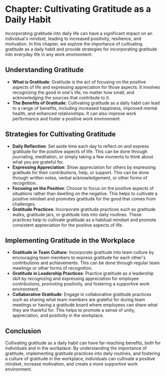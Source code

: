 Chapter: Cultivating Gratitude as a Daily Habit
===============================================

Incorporating gratitude into daily life can have a significant impact on an individual's mindset, leading to increased positivity, resilience, and motivation. In this chapter, we explore the importance of cultivating gratitude as a daily habit and provide strategies for incorporating gratitude into everyday life in any work environment.

Understanding Gratitude
-----------------------

* **What is Gratitude**: Gratitude is the act of focusing on the positive aspects of life and expressing appreciation for those aspects. It involves recognizing the good in one's life, no matter how small, and acknowledging the sources that contribute to it.
* **The Benefits of Gratitude**: Cultivating gratitude as a daily habit can lead to a range of benefits, including increased happiness, improved mental health, and enhanced relationships. It can also improve work performance and foster a positive work environment.

Strategies for Cultivating Gratitude
------------------------------------

* **Daily Reflection**: Set aside time each day to reflect on and express gratitude for the positive aspects of life. This can be done through journaling, meditation, or simply taking a few moments to think about what you are grateful for.
* **Expressing Appreciation**: Show appreciation for others by expressing gratitude for their contributions, help, or support. This can be done through written notes, verbal acknowledgement, or other forms of recognition.
* **Focusing on the Positive**: Choose to focus on the positive aspects of situations rather than dwelling on the negative. This helps to cultivate a positive mindset and promotes gratitude for the good that comes from challenges.
* **Gratitude Practices**: Incorporate gratitude practices such as gratitude walks, gratitude jars, or gratitude lists into daily routines. These practices help to cultivate gratitude as a habitual mindset and promote consistent appreciation for the positive aspects of life.

Implementing Gratitude in the Workplace
---------------------------------------

* **Gratitude in Team Culture**: Incorporate gratitude into team culture by encouraging team members to express gratitude for each other's contributions and achievements. This can be done through regular team meetings or other forms of recognition.
* **Gratitude in Leadership Practices**: Practice gratitude as a leadership skill by recognizing and expressing appreciation for employee contributions, promoting positivity, and fostering a supportive work environment.
* **Collaborative Gratitude**: Engage in collaborative gratitude practices such as sharing what team members are grateful for during team meetings or having a gratitude board where employees can share what they are thankful for. This helps to promote a sense of unity, appreciation, and positivity in the workplace.

Conclusion
----------

Cultivating gratitude as a daily habit can have far-reaching benefits, both for individuals and in the workplace. By understanding the importance of gratitude, implementing gratitude practices into daily routines, and fostering a culture of gratitude in the workplace, individuals can cultivate a positive mindset, increase motivation, and create a more supportive work environment.
